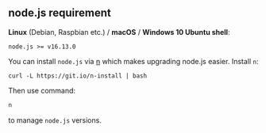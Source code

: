 ## node.js requirement

**Linux** (Debian, Raspbian etc.) / **macOS** / **Windows 10 Ubuntu shell**:

`node.js >= v16.13.0`

You can install `node.js` via [n](https://github.com/tj/n) which makes upgrading node.js easier. Install `n`:

```
curl -L https://git.io/n-install | bash
```

Then use command:

```bash
n
```

to manage `node.js` versions.
